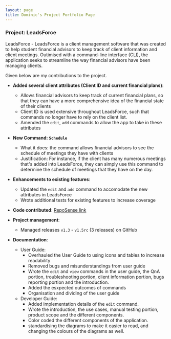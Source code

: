 ```yaml
---
layout: page
title: Dominic's Project Portfolio Page
---
```


### Project: LeadsForce

LeadsForce - LeadsForce is a client management software that was created to help student financial advisors to keep track of client information and client meetings. Outimised with a command-line interface (CLI), the application seeks to streamline the way financial advisors have been managing clients.

Given below are my contributions to the project.

* **Added several client attributes (Client ID and current financial plans)**:
  * Allows financial advisors to keep track of current financial plans, so that they can have a more comprehensive idea of the financial state of their clients
  * Client ID is used extensive throughout LeadsForce, such that commands no longer have to rely on the client list.
  * Amended the `edit`, `add` commands to allow the app to take in these attributes

* **New Command: `Schedule`**
  * What it does: the command allows financial advisors to see the schedule of meetings they have with clients
  * Justification: For instance, if the client has many numerous meetings that's added into LeadsForce, they can simply use this command to determine the schedule of meetings that they have on the day.

* **Enhancements to existing features**:
  * Updated the `edit` and `add` command to accomodate the new attributes in LeadsForce
  * Wrote additional tests for existing features to increase coverage

* **Code contributed**: [RepoSense link](https://nus-cs2103-ay2122s1.github.io/tp-dashboard/?search=t17&sort=groupTitle&sortWithin=title&timeframe=commit&mergegroup=&groupSelect=groupByRepos&breakdown=true&checkedFileTypes=docs~functional-code~test-code~other&since=2021-09-17&tabOpen=true&tabType=authorship&tabAuthor=Domszy&tabRepo=AY2122S1-CS2103T-T17-3%2Ftp%5Bmaster%5D&authorshipIsMergeGroup=false&authorshipFileTypes=docs~functional-code~test-code~other&authorshipIsBinaryFileTypeChecked=false)

* **Project management**:
  * Managed releases `v1.3` - `v1.5rc` (3 releases) on GitHub


* **Documentation**:
  * User Guide:
    * Overhauled the User Guide to using icons and tables to increase readability
    * Removed bugs and misunderstandings from user guide
    * Wrote the `edit` and `view` commands in the user guide, the QnA portion, troubleshooting portion, client information portion, bugs reporting portion and the introduction.
    * Added the esxpected outcomes of commands
    * Organisation and dividing of the user guide
  * Developer Guide:
    * Added implementation details of the `edit` command.
    * Wrote the introduction, the use cases, manual testing portion, product scope and the different components.
    * Color coded the different components of the application.
    * standardising the diagrams to make it easier to read, and changing the colours of the diagrams as well.

